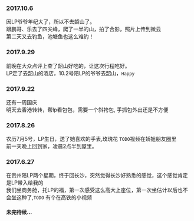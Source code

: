 
### 2017.10.6
因LP爷爷年纪大了，所以不去韶山了。  
跟鹏哥、乐去了四尖峰，爬了一半的山，拍了合影，照片上传到微云  
第二天又去钓鱼，池塘鱼也这么难钓！


### 2017.9.29
前晚在大众点评上查了韶山好吃的，让这次行程吃好。  
LP定了去韶山的酒店，10.2号陪LP的爷爷去韶山，`Happy`

### 2017.9.22 
还有一周国庆  
明天去香港转转，帮lp看包包，需要一个斜挎包, 手抓包外出还是不方便  



### 2017.8.26
农历7月5号，LP生日，送了她喜欢的手表,玫瑰花 `TODO`视频在娇姐朋友圈里   
前一天晚上回到家，凌晨2点半到屋里。

### 2017.6.27
在贵州陪LP两个星期，终于回长沙，突然觉得长沙好熟悉的感觉，这个感觉肯定是LP带入给我的  
我们坐商务舱，托LP的福，第一次感受这么高大上座位，第一次坐估计以后也不会坐这种了,`TODO` 有个在高铁的小视频


#### 未完待续...

